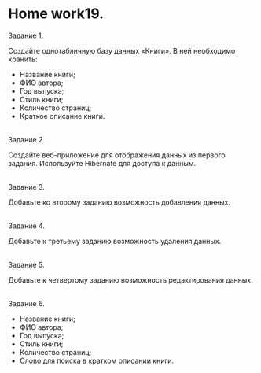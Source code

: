 # <b>Home work19.</b>

Задание 1.<br>

Создайте однотабличную базу данных «Книги». В ней необходимо хранить:
<ul>
<li>Название книги;</li>
<li>ФИО автора;</li>
<li>Год выпуска;</li>
<li>Стиль книги;</li>
<li>Количество страниц;</li>
<li>Краткое описание книги.</li>
</ul>

<br>Задание 2.<br>

Создайте веб-приложение для отображения данных из первого задания. Используйте Hibernate для доступа к данным.

<br>Задание 3.<br>

Добавьте ко второму заданию возможность добавления данных.

<br>Задание 4.<br>

Добавьте к третьему заданию возможность удаления данных.

<br>Задание 5.<br>

Добавьте к четвертому заданию возможность редактирования данных.

<br>Задание 6.<br>

<ul>
<li>Название книги;</li>
<li>ФИО автора;</li>
<li>Год выпуска;</li>
<li>Стиль книги;</li>
<li>Количество страниц;</li>
<li>Слово для поиска в кратком описании книги.</li>
</ul>